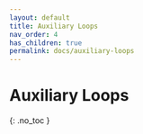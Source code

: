 ```yaml
---
layout: default
title: Auxiliary Loops
nav_order: 4
has_children: true
permalink: docs/auxiliary-loops
---
```


# Auxiliary Loops

{: .no_toc }

